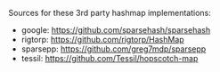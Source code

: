 Sources for these 3rd party hashmap implementations:

* google: https://github.com/sparsehash/sparsehash
* rigtorp: https://github.com/rigtorp/HashMap
* sparsepp: https://github.com/greg7mdp/sparsepp
* tessil: https://github.com/Tessil/hopscotch-map

